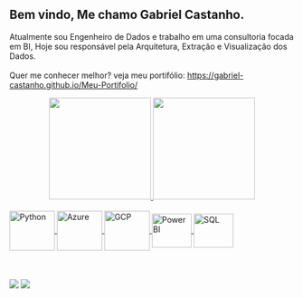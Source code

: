 ## Bem vindo, Me chamo Gabriel Castanho.

Atualmente sou Engenheiro de Dados e trabalho em uma consultoria focada em BI, Hoje sou responsável pela Arquitetura, Extração e Visualização dos Dados.
 <br><br>
Quer me conhecer melhor? veja meu portifólio: https://gabriel-castanho.github.io/Meu-Portifolio/
<div align="center">
  <a href="https://github.com/Gabriel-Castanho">
    <img height="180em" src="https://github-readme-stats.vercel.app/api?username=Gabriel-Castanho&show_icons=true&theme=darcula&include_all_commits=true&count_private=true"/>
   <img height="180em" src="https://github-readme-stats.vercel.app/api/top-langs/?username=Gabriel-Castanho&theme=darcula"/>
</div> 	
  
<div style="display: inline_block"><br>
  <img align="center" alt="Python" height="70" width="80" src="https://cdn.jsdelivr.net/gh/devicons/devicon/icons/python/python-original-wordmark.svg" />
  <img align="center" alt="Azure" height="70" width="80" src="https://cdn.jsdelivr.net/gh/devicons/devicon/icons/azure/azure-original.svg" />
  <img align="center" alt="GCP" height="70" width="80" src="https://cdn.jsdelivr.net/gh/devicons/devicon/icons/googlecloud/googlecloud-original.svg" />
  <img align="center" alt="Power BI" height="60" width="70" src= "https://upload.wikimedia.org/wikipedia/commons/c/cf/New_Power_BI_Logo.svg">
  <img align="center" alt="SQL" height="60" width="70" src= "https://cdn.jsdelivr.net/gh/devicons/devicon/icons/microsoftsqlserver/microsoftsqlserver-plain.svg" />
 <br><br>
 <br><br>
<div> 
  <a href="www.linkedin.com/in/Gabriel-Castanho-dev" target="_blank"><img src="https://img.shields.io/badge/-LinkedIn-%230077B5?style=for-the-badge&logo=linkedin&logoColor=white" target="_blank"></a> 
  <a href="https://gabriel-castanho.github.io/Meu-Portifolio/" target="_blank"><img src="https://img.shields.io/badge/website-000000?style=for-the-badge&logo=About.me&logoColor=white" target="_blank"></a> 



</div>
